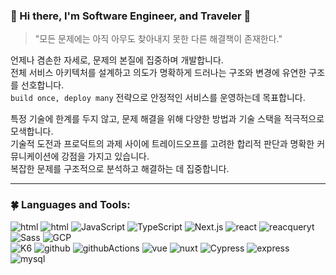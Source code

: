 ### 🌻 Hi there, I'm Software Engineer, and Traveler 👋

> "모든 문제에는 아직 아무도 찾아내지 못한 다른 해결책이 존재한다."

언제나 겸손한 자세로, 문제의 본질에 집중하며 개발합니다. <br>
전체 서비스 아키텍처를 설계하고 의도가 명확하게 드러나는 구조와 변경에 유연한 구조를 선호합니다.<br>
`build once, deploy many` 전략으로 안정적인 서비스를 운영하는데 목표합니다. 

특정 기술에 한계를 두지 않고, 문제 해결을 위해 다양한 방법과 기술 스택을 적극적으로 모색합니다.<br>
기술적 도전과 프로덕트의 과제 사이에 트레이드오프를 고려한 합리적 판단과 명확한 커뮤니케이션에 강점을 가지고 있습니다. <br>
복잡한 문제를 구조적으로 분석하고 해결하는 데 집중합니다.

---

### 🍀 Languages and Tools:
<!-- Copyright by github.com/mitrvlr -->
<img src="https://img.shields.io/badge/-HTML5-E34F26?style=flat&logo=html5&logoColor=fff" alt="html"/> <img src="https://img.shields.io/badge/-CSS3-1572B6?style=flat&logo=css3&logoColor=fff" alt="html"/>
<img src="https://img.shields.io/badge/-JS-F7DF1E?style=flat&logo=javascript&logoColor=333" alt="JavaScript"/> 
<img src="https://img.shields.io/badge/-TS-3178C6?style=flat&logo=typescript&logoColor=fff" alt="TypeScript"/> 
<img src="https://img.shields.io/badge/-Next.js-000?style=flat&logo=Next.js&logoColor=fff" alt="Next.js"/>
<img src="https://img.shields.io/badge/-React-61DAFB?style=flat&logo=react&logoColor=333" alt="react"/>
<img src="https://img.shields.io/badge/-ReactQuery-61DAFB?style=flat&logo=reactquery&logoColor=333" alt="reacqueryt"/>
<img src="https://img.shields.io/badge/-Sass-CC6699?style=flat&logo=sass&logoColor=fff" alt="Sass"/> 
<img src="https://img.shields.io/badge/-Google%20Cloud%20Platform-4285F4?style=flat&logo=GoogleCloud&logoColor=fff" alt="GCP"/> 
<br />
<img src="https://img.shields.io/badge/-K6-2EAD33?style=flat&logo=k6&logoColor=fff" alt="K6"/> 
<img src="https://img.shields.io/badge/-Github-333?style=flat&logo=github&logoColor=fff" alt="github"/>
<img src="https://img.shields.io/badge/-Github Actions-333?style=flat&logo=githubactions&logoColor=fff" alt="githubActions"/>
<img src="https://img.shields.io/badge/-Vue-4FC08D?style=flat&logo=Vue.js&logoColor=333" alt="vue"/> 
<img src="https://img.shields.io/badge/-Nuxt-00DC82?style=flat&logo=Nuxt.js&logoColor=333" alt="nuxt"/> 
<img src="https://img.shields.io/badge/-Cypress-17202C?style=flat&logo=cypress&logoColor=fff" alt="Cypress"/> 
<img src="https://img.shields.io/badge/-express-FFF?style=flat&logo=express&logoColor=333" alt="express"/>
<img src="https://img.shields.io/badge/-MySql-4479A1?style=flat&logo=mysql&logoColor=fff" alt="mysql"/>
<!--
---

### 🌱 Github:
![](http://github-profile-summary-cards.vercel.app/api/cards/profile-details?username=mitrvlr&theme=monokai)
![](http://github-profile-summary-cards.vercel.app/api/cards/stats?username=mitrvlr&theme=monokai)
![](http://github-profile-summary-cards.vercel.app/api/cards/repos-per-language?username=mitrvlr&theme=monokai)
-->
